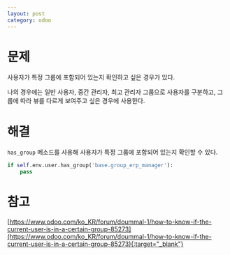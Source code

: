 ```yaml
---
layout: post
category: odoo
---
```


# 문제

사용자가 특정 그룹에 포함되어 있는지 확인하고 싶은 경우가 있다.

나의 경우에는 일반 사용자, 중간 관리자, 최고 관리자 그룹으로 사용자를 구분하고, 그룹에 따라 뷰를 다르게 보여주고 싶은 경우에 사용한다.

# 해결

`has_group` 메소드를 사용해 사용자가 특정 그룹에 포함되어 있는지 확인할 수 있다.

```python
if self.env.user.has_group('base.group_erp_manager'):
    pass
```

# 참고

[https://www.odoo.com/ko_KR/forum/doummal-1/how-to-know-if-the-current-user-is-in-a-certain-group-85273](https://www.odoo.com/ko_KR/forum/doummal-1/how-to-know-if-the-current-user-is-in-a-certain-group-85273){:target="_blank"}